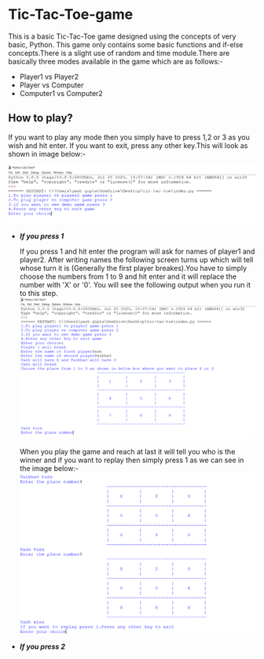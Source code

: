 # Tic-Tac-Toe-game
This is a basic Tic-Tac-Toe game designed using the concepts of  very basic, Python. This game only contains some basic functions and if-else concepts.There is a slight use of random and time module.There are basically three modes available in the game which are as follows:-
* Player1 vs Player2
* Player vs Computer
* Computer1 vs Computer2

## How to play?
If you want to play any mode then you simply have to press 1,2 or 3 as you wish and hit enter. If you want to exit, press any other key.This will look as shown in image below:-

![image1](images/image1.png)

* ***If you press 1***
      
     If you press 1 and hit enter the program will ask for names of player1 and player2. After writing names the following screen turns up which will tell whose turn it is (Generally the first player breakes).You have to simply choose the numbers from 1 to 9 and hit enter and it will replace the number with 'X' or '0'. You will see the following output when you run it to this step.
      ![image2](images/image2.png)
     
   When you play the game and reach at last it will tell you who is the winner and if you want to replay then simply press 1 as we can see in the image below:-
     ![image3](images/image3.png)

* ***If you press 2***
